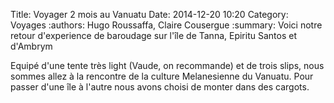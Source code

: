 Title: Voyager 2 mois au Vanuatu
Date: 2014-12-20 10:20
Category: Voyages
:authors: Hugo Roussaffa, Claire Cousergue
:summary: Voici notre retour d'experience de baroudage sur l'île de Tanna, Epiritu Santos et d'Ambrym

Equipé d'une tente très light (Vaude, on recommande) et de trois slips, nous sommes allez à la rencontre de la culture Melanesienne du Vanuatu.
Pour passer d'une île à l'autre nous avons choisi de monter dans des cargots. 
